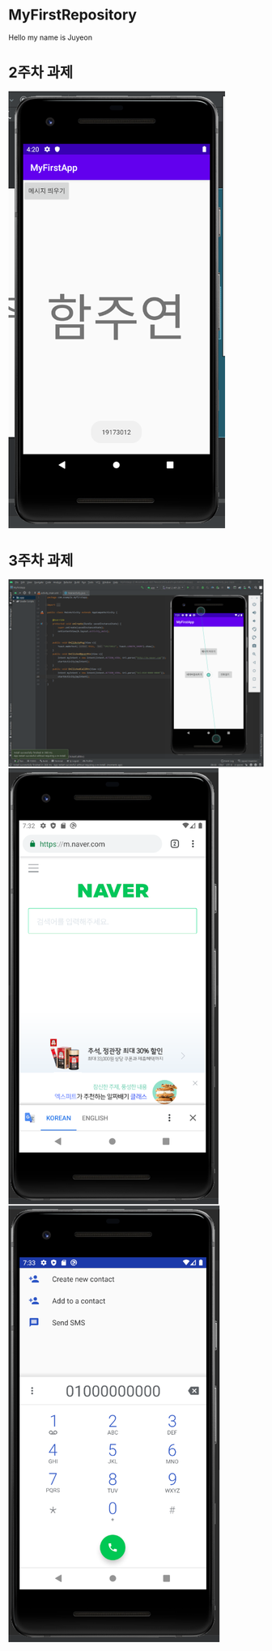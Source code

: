 # MyFirstRepository

Hello my name is Juyeon

# 2주차 과제

<img width="" height="" src="./Png/week_2.png"></img>

# 3주차 과제

<img width="" height="" src="./Png/week_3_1.png"></img>
<img width="" height="" src="./Png/week_3_2.png"></img>
<img width="" height="" src="./Png/week_3_3.png"></img>
